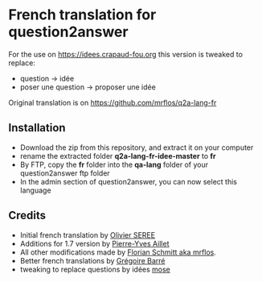 # French translation for question2answer

For the use on https://idees.crapaud-fou.org this version is tweaked to replace:
- question -> idée
- poser une question -> proposer une idée

Original translation is on https://github.com/mrflos/q2a-lang-fr


## Installation
- Download the zip from this repository, and extract it on your computer
- rename the extracted folder **q2a-lang-fr-idee-master** to **fr**
- By FTP, copy the **fr** folder into the **qa-lang** folder of your question2answer ftp folder
- In the admin section of question2answer, you can now select this language

## Credits
- Initial french translation by [Olivier SEREE](contrib[at]seree.fr)
- Additions for 1.7 version by [Pierre-Yves Aillet](pierreyves.aillet@free.fr)
- All other modifications made by [Florian Schmitt aka mrflos](https://github.com/mrflos).  
- Better french translations by [Grégoire Barré](https://github.com/goroh100)
- tweaking to replace questions by idées [mose](https://github.com/mose)

